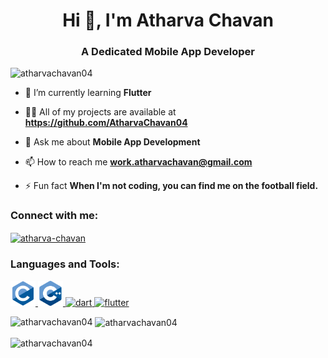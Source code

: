 <h1 align="center">Hi 👋, I'm Atharva Chavan</h1>
<h3 align="center">A Dedicated Mobile App Developer</h3>

<p align="left"> <img src="https://komarev.com/ghpvc/?username=atharvachavan04&label=Profile%20views&color=0e75b6&style=flat" alt="atharvachavan04" /> </p>

- 🌱 I’m currently learning **Flutter**

- 👨‍💻 All of my projects are available at **https://github.com/AtharvaChavan04**

- 💬 Ask me about **Mobile App Development**

- 📫 How to reach me **work.atharvachavan@gmail.com**

- ⚡ Fun fact **When I'm not coding, you can find me on the football field.**

<h3 align="left">Connect with me:</h3>
<p align="left">
<a href="https://linkedin.com/in/atharva-chavan" target="blank"><img align="center" src="https://raw.githubusercontent.com/rahuldkjain/github-profile-readme-generator/master/src/images/icons/Social/linked-in-alt.svg" alt="atharva-chavan" height="30" width="40" /></a>
</p>

<h3 align="left">Languages and Tools:</h3>
<p align="left"> <a href="https://www.cprogramming.com/" target="_blank" rel="noreferrer"> <img src="https://raw.githubusercontent.com/devicons/devicon/master/icons/c/c-original.svg" alt="c" width="40" height="40"/> </a> <a href="https://www.w3schools.com/cpp/" target="_blank" rel="noreferrer"> <img src="https://raw.githubusercontent.com/devicons/devicon/master/icons/cplusplus/cplusplus-original.svg" alt="cplusplus" width="40" height="40"/> </a> <a href="https://dart.dev" target="_blank" rel="noreferrer"> <img src="https://www.vectorlogo.zone/logos/dartlang/dartlang-icon.svg" alt="dart" width="40" height="40"/> </a> <a href="https://flutter.dev" target="_blank" rel="noreferrer"> <img src="https://www.vectorlogo.zone/logos/flutterio/flutterio-icon.svg" alt="flutter" width="40" height="40"/> </a> </p>

<p><img align="left" src="https://github-readme-stats.vercel.app/api/top-langs?username=atharvachavan04&show_icons=true&locale=en&layout=compact" alt="atharvachavan04" /></p>

<p>&nbsp;<img align="center" src="https://github-readme-stats.vercel.app/api?username=atharvachavan04&show_icons=true&locale=en" alt="atharvachavan04" /></p>

<p><img align="center" src="https://github-readme-streak-stats.herokuapp.com/?user=atharvachavan04&" alt="atharvachavan04" /></p>
